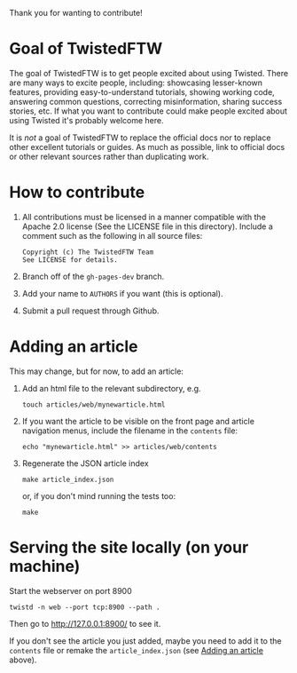 <!--
Copyright (c) The TwistedFTW Team
See LICENSE for details.
-->


Thank you for wanting to contribute!


Goal of TwistedFTW
==================

The goal of TwistedFTW is to get people excited about using Twisted.  There are
many ways to excite people, including: showcasing lesser-known features,
providing easy-to-understand tutorials, showing working code, answering
common questions, correcting misinformation, sharing success stories, etc.  If
what you want to contribute could make people excited about using Twisted it's
probably welcome here.

It is *not* a goal of TwistedFTW to replace the official docs nor to replace
other excellent tutorials or guides.  As much as possible, link to official
docs or other relevant sources rather than duplicating work.


How to contribute
=================

1.  All contributions must be licensed in a manner compatible with the Apache 2.0
    license (See the LICENSE file in this directory).  Include a comment such
    as the following in all source files:

        Copyright (c) The TwistedFTW Team
        See LICENSE for details.


2.  Branch off of the `gh-pages-dev` branch.

3.  Add your name to `AUTHORS` if you want (this is optional).

4.  Submit a pull request through Github.


Adding an article
=================

This may change, but for now, to add an article:

1.  Add an html file to the relevant subdirectory, e.g.
    
        touch articles/web/mynewarticle.html

2.  If you want the article to be visible on the front page and article
    navigation menus, include the filename in the `contents` file:

        echo "mynewarticle.html" >> articles/web/contents

3.  Regenerate the JSON article index

        make article_index.json

    or, if you don't mind running the tests too:

        make


Serving the site locally (on your machine)
==========================================

Start the webserver on port 8900

    twistd -n web --port tcp:8900 --path .

Then go to http://127.0.0.1:8900/ to see it.

If you don't see the article you just added, maybe you need to add it to the
`contents` file or remake the `article_index.json` (see
[Adding an article](#adding-an-article) above).
